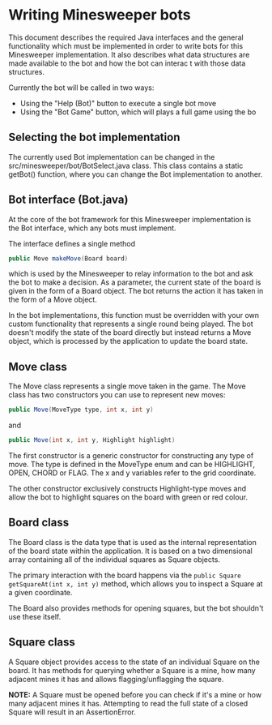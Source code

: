 # Writing Minesweeper bots

This document describes the required Java interfaces and the general functionality
which must be implemented in order to write bots for this Minesweeper implementation.
It also describes what data structures are made available to the bot and how the
bot can interac t with those data structures.

Currently the bot will be called in two ways:
- Using the "Help (Bot)" button to execute a single bot move
- Using the "Bot Game" button, which will plays a full game using the bo

## Selecting the bot implementation

The currently used Bot implementation can be changed in the src/minesweeper/bot/BotSelect.java
class. This class contains a static getBot() function, where you can change the
Bot implementation to another.

## Bot interface (Bot.java)

At the core of the bot framework for this Minesweeper implementation is the Bot interface,
which any bots must implement.

The interface defines a single method 
```java
public Move makeMove(Board board)
```
which is used by the Minesweeper to relay information to the bot and ask the bot to make
a decision. As a parameter, the current state of the board is given in the form of a
Board object. The bot returns the action it has taken in the form of a Move object.

In the bot implementations, this function must be overridden with your own custom
functionality that represents a single round being played. The bot doesn't modify the
state of the board directly but instead returns a Move object, which is processed
by the application to update the board state.

## Move class

The Move class represents a single move taken in the game. The Move class has two
constructors you can use to represent new moves:
```java
public Move(MoveType type, int x, int y)
```
and
```java
public Move(int x, int y, Highlight highlight)
```

The first constructor is a generic constructor for constructing any type of move.
The type is defined in the MoveType enum and can be HIGHLIGHT, OPEN, CHORD or FLAG.
The x and y variables refer to the grid coordinate.

The other constructor exclusively constructs Highlight-type moves and allow the bot
to highlight squares on the board with green or red colour.

## Board class

The Board class is the data type that is used as the internal representation of the
board state within the application. It is based on a two dimensional array containing
all of the individual squares as Square objects.

The primary interaction with the board happens via the ```public Square getSquareAt(int x, int y)```
method, which allows you to inspect a Square at a given coordinate.

The Board also provides methods for opening squares, but the bot shouldn't use these itself.

## Square class

A Square object provides access to the state of an individual Square on the board.
It has methods for querying whether a Square is a mine, how many adjacent mines it has
and allows flagging/unflagging the square.

**NOTE:** A Square must be opened before you can check if it's a mine or how many adjacent
mines it has. Attempting to read the full state of a closed Square will result in an
AssertionError.
